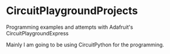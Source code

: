 # CircuitPlaygroundProjects
Programming examples and attempts with Adafruit's CircuitPlaygroundExpress

Mainly I am going to be using CircuitPython for the programming.
